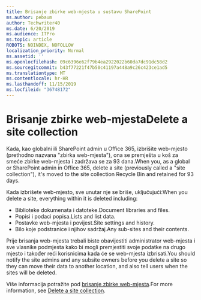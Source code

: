 ```yaml
---
title: Brisanje zbirke web-mjesta u sustavu SharePoint
ms.author: pebaum
author: Techwriter40
ms.date: 6/20/2019
ms.audience: ITPro
ms.topic: article
ROBOTS: NOINDEX, NOFOLLOW
localization_priority: Normal
ms.assetid: ''
ms.openlocfilehash: 09c6396e62f79b4ea2922022b60da7dc91dc58d2
ms.sourcegitcommit: b43f77221f47b50c41197a448a9c26c423ce1ad5
ms.translationtype: MT
ms.contentlocale: hr-HR
ms.lasthandoff: 11/15/2019
ms.locfileid: "36748172"
---
```

# <a name="delete-a-site-collection"></a><span data-ttu-id="53e44-102">Brisanje zbirke web-mjesta</span><span class="sxs-lookup"><span data-stu-id="53e44-102">Delete a site collection</span></span>

<span data-ttu-id="53e44-103">Kada, kao globalni ili SharePoint admin u Office 365, izbrišite web-mjesto (prethodno nazvana "zbirka web-mjesta"), ona se premješta u koš za smeće zbirke web-mjesta i zadržava se za 93 dana.</span><span class="sxs-lookup"><span data-stu-id="53e44-103">When you, as a global or SharePoint admin in Office 365, delete a site (previously called a "site collection"), it's moved to the site collection Recycle Bin and retained for 93 days.</span></span> 

<span data-ttu-id="53e44-104">Kada izbrišete web-mjesto, sve unutar nje se briše, uključujući:</span><span class="sxs-lookup"><span data-stu-id="53e44-104">When you delete a site, everything within it is deleted including:</span></span>

- <span data-ttu-id="53e44-105">Biblioteke dokumenata i datoteke.</span><span class="sxs-lookup"><span data-stu-id="53e44-105">Document libraries and files.</span></span>
- <span data-ttu-id="53e44-106">Popisi i podaci popisa.</span><span class="sxs-lookup"><span data-stu-id="53e44-106">Lists and list data.</span></span>
- <span data-ttu-id="53e44-107">Postavke web-mjesta i povijest.</span><span class="sxs-lookup"><span data-stu-id="53e44-107">Site settings and history.</span></span>
- <span data-ttu-id="53e44-108">Bilo koje podstranice i njihov sadržaj.</span><span class="sxs-lookup"><span data-stu-id="53e44-108">Any sub-sites and their contents.</span></span>

<span data-ttu-id="53e44-109">Prije brisanja web-mjesta trebali biste obavijestiti administrator web-mjesta i sve vlasnike podmjesta kako bi mogli premjestiti svoje podatke na drugo mjesto i također reći korisnicima kada će se web-mjesta izbrisati.</span><span class="sxs-lookup"><span data-stu-id="53e44-109">You should notify the site admins and any subsite owners before you delete a site so they can move their data to another location, and also tell users when the sites will be deleted.</span></span> 

<span data-ttu-id="53e44-110">Više informacija potražite pod [brisanje zbirke web-mjesta](https://docs.microsoft.com/sharepoint/delete-site-collection).</span><span class="sxs-lookup"><span data-stu-id="53e44-110">For more information, see [Delete a site collection](https://docs.microsoft.com/sharepoint/delete-site-collection).</span></span> 